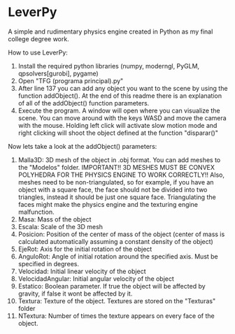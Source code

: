 # LeverPy
A simple and rudimentary physics engine created in Python as my final college degree work.

How to use LeverPy:

1. Install the required python libraries (numpy, moderngl, PyGLM, qpsolvers[gurobi], pygame)
2. Open "TFG (programa principal).py"
3. After line 137 you can add any object you want to the scene by using the function addObject(). At the end of this readme there is an explanation of all of the addObject() function parameters.
4. Execute the program. A window will open where you can visualize the scene. You can move around with the keys WASD and move the camera with the mouse. Holding left click will activate slow motion mode and right clicking will shoot the object defined at the function "disparar()"

Now lets take a look at the addObject() parameters:

1. Malla3D: 3D mesh of the object in .obj format. You can add meshes to the "Modelos" folder. IMPORTANT!! 3D MESHES MUST BE CONVEX POLYHEDRA FOR THE PHYSICS ENGINE TO WORK CORRECTLY!! Also, meshes need to be non-triangulated, so for example, if you have an object with a square face, the face should not be divided into two triangles, instead it should be just one square face. Triangulating the faces might make the physics engine and the texturing engine malfunction.
2. Masa: Mass of the object
3. Escala: Scale of the 3D mesh
4. Posicion: Position of the center of mass of the object (center of mass is calculated automatically assuming a constant density of the object)
5. EjeRot: Axis for the initial rotation of the object
6. AnguloRot: Angle of initial rotation around the specified axis. Must be specified in degrees.
7. Velocidad: Initial linear velocity of the object
8. VelocidadAngular: Initial angular velocity of the object
9. Estatico: Boolean parameter. If true the object will be affected by gravity, if false it wont be affected by it.
10. Textura: Texture of the object. Textures are stored on the "Texturas" folder
11. NTextura: Number of times the texture appears on every face of the object. 

